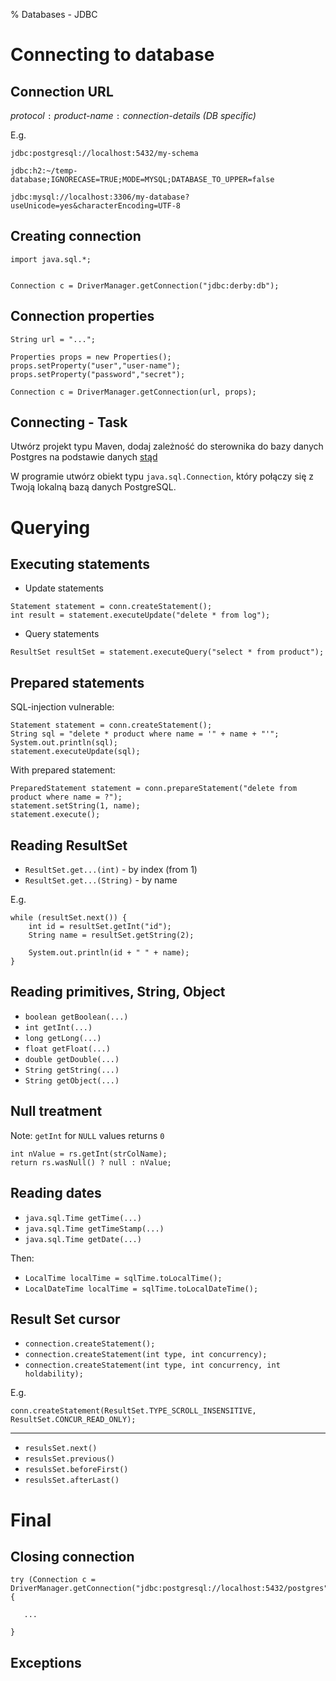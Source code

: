% Databases - JDBC

# Connecting to database

## Connection URL


_protocol_ `:` _product-name_ `:` _connection-details (DB specific)_

E.g.
```
jdbc:postgresql://localhost:5432/my-schema
```

```
jdbc:h2:~/temp-database;IGNORECASE=TRUE;MODE=MYSQL;DATABASE_TO_UPPER=false
```

```
jdbc:mysql://localhost:3306/my-database?useUnicode=yes&characterEncoding=UTF-8
```


## Creating connection

```
import java.sql.*;


Connection c = DriverManager.getConnection("jdbc:derby:db");
```

## Connection properties

```
String url = "...";

Properties props = new Properties();
props.setProperty("user","user-name");
props.setProperty("password","secret");

Connection c = DriverManager.getConnection(url, props);
```
## Connecting - Task

Utwórz projekt typu Maven, dodaj zależność do sterownika do bazy danych Postgres na podstawie danych [stąd](https://mvnrepository.com/artifact/org.postgresql/postgresql) 

W programie utwórz obiekt typu `java.sql.Connection`, który połączy się z Twoją lokalną bazą danych PostgreSQL. 

# Querying

## Executing statements

* Update statements
```
Statement statement = conn.createStatement();
int result = statement.executeUpdate("delete * from log");
```

* Query statements

```
ResultSet resultSet = statement.executeQuery("select * from product");
```

## Prepared statements

SQL-injection vulnerable:
```
Statement statement = conn.createStatement();
String sql = "delete * product where name = '" + name + "'";
System.out.println(sql);
statement.executeUpdate(sql);
```

With prepared statement:
```
PreparedStatement statement = conn.prepareStatement("delete from product where name = ?");
statement.setString(1, name);
statement.execute();
```

## Reading ResultSet

* `ResultSet.get...(int)` - by index (from 1)
* `ResultSet.get...(String)` - by name 

E.g.
```
while (resultSet.next()) {
    int id = resultSet.getInt("id");
    String name = resultSet.getString(2);
    
    System.out.println(id + " " + name);
}
```

## Reading primitives, String, Object

* `boolean getBoolean(...)`
* `int getInt(...)`
* `long getLong(...)`
* `float getFloat(...)`
* `double getDouble(...)`
* `String getString(...)`
* `String getObject(...)`

## Null treatment

Note: `getInt` for `NULL` values returns `0`
 
```
int nValue = rs.getInt(strColName);
return rs.wasNull() ? null : nValue;
```

## Reading dates

* `java.sql.Time getTime(...)`
* `java.sql.Time getTimeStamp(...)`
* `java.sql.Time getDate(...)`

Then:
* `LocalTime localTime = sqlTime.toLocalTime();`
* `LocalDateTime localTime = sqlTime.toLocalDateTime();`


## Result Set cursor

* `connection.createStatement();`
* `connection.createStatement(int type, int concurrency);`
* `connection.createStatement(int type, int concurrency, int holdability);`

E.g.
```
conn.createStatement(ResultSet.TYPE_SCROLL_INSENSITIVE, ResultSet.CONCUR_READ_ONLY);
```

---

* `resulsSet.next()`
* `resulsSet.previous()`
* `resulsSet.beforeFirst()`
* `resulsSet.afterLast()`

# Final

## Closing connection

```
try (Connection c = DriverManager.getConnection("jdbc:postgresql://localhost:5432/postgres")) {

   ...

}

```

## Exceptions